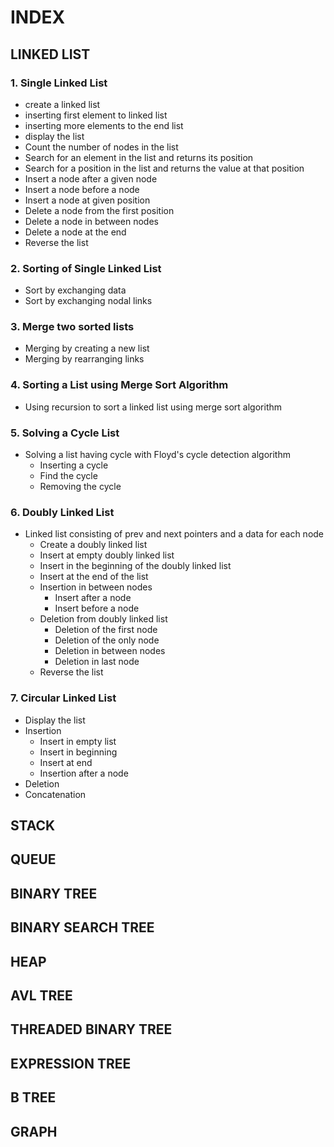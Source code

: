 # INDEX

## LINKED LIST

### 1. Single Linked List

- create a linked list
- inserting first element to linked list
- inserting more elements to the end list
- display the list
- Count the number of nodes in the list
- Search for an element in the list and returns its position
- Search for a position in the list and returns the value at that position
- Insert a node after a given node
- Insert a node before a node
- Insert a node at given position
- Delete a node from the first position
- Delete a node in between nodes
- Delete a node at the end
- Reverse the list

### 2. Sorting of Single Linked List

- Sort by exchanging data
- Sort by exchanging nodal links

### 3. Merge two sorted lists

- Merging by creating a new list
- Merging by rearranging links

### 4. Sorting a List using Merge Sort Algorithm

- Using recursion to sort a linked list using merge sort algorithm

### 5. Solving a Cycle List

- Solving a list having cycle with Floyd's cycle detection algorithm
  - Inserting a cycle
  - Find the cycle
  - Removing the cycle

### 6. Doubly Linked List

- Linked list consisting of prev and next pointers and a data for each node
  - Create a doubly linked list
  - Insert at empty doubly linked list
  - Insert in the beginning of the doubly linked list
  - Insert at the end of the list
  - Insertion in between nodes
    - Insert after a node
    - Insert before a node
  - Deletion from doubly linked list
    - Deletion of the first node
    - Deletion of the only node
    - Deletion in between nodes
    - Deletion in last node
  - Reverse the list

### 7. Circular Linked List

- Display the list
- Insertion
  - Insert in empty list
  - Insert in beginning
  - Insert at end
  - Insertion after a node
- Deletion
- Concatenation 

## STACK

## QUEUE

## BINARY TREE

## BINARY SEARCH TREE

## HEAP

## AVL TREE

## THREADED BINARY TREE

## EXPRESSION TREE

## B TREE

## GRAPH
